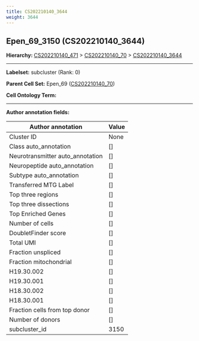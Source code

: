 ```yaml
---
title: CS202210140_3644
weight: 3644
---
```

## Epen_69_3150 (CS202210140_3644)
<b>Hierarchy: </b>
[CS202210140_471](cell_sets/CS202210140_471.md) >
[CS202210140_70](cell_sets/CS202210140_70.md) >
[CS202210140_3644](cell_sets/CS202210140_3644.md)

---


**Labelset:** subcluster (Rank: 0)

**Parent Cell Set:** Epen_69 ([CS202210140_70](cell_sets/CS202210140_70.md))



**Cell Ontology Term:** 

[MARKER GENES.]: #


---

[TRANSFERRED ANNOTATIONS.]: #


[AUTHOR ANNOTATION FIELDS.]: #


**Author annotation fields:**

| Author annotation | Value |
|-------------------|-------|
|Cluster ID|None|
|Class auto_annotation|[]|
|Neurotransmitter auto_annotation|[]|
|Neuropeptide auto_annotation|[]|
|Subtype auto_annotation|[]|
|Transferred MTG Label|[]|
|Top three regions|[]|
|Top three dissections|[]|
|Top Enriched Genes|[]|
|Number of cells|[]|
|DoubletFinder score|[]|
|Total UMI|[]|
|Fraction unspliced|[]|
|Fraction mitochondrial|[]|
|H19.30.002|[]|
|H19.30.001|[]|
|H18.30.002|[]|
|H18.30.001|[]|
|Fraction cells from top donor|[]|
|Number of donors|[]|
|subcluster_id|3150|
